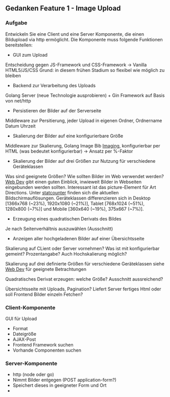 ## Gedanken Feature 1 - Image Upload

### Aufgabe
Entwickeln Sie eine Client und eine Server Komponente, die einen Bildupload via http ermöglicht. Die Komponente muss folgende Funktionen bereitstellen:

- GUI zum Upload

Entscheidung gegen JS-Framework und CSS-Framework -> Vanilla HTML5/JS/CSS
Grund: in diesem frühen Stadium so flexibel wie möglich zu bleiben

- Backend zur Verarbeitung des Uploads

Golang Server (neue Technologie ausprobieren) + Gin Framework auf Basis von net/http

- Persistieren der Bilder auf der Serverseite

Middleware zur Persitierung, jeder Upload in eigenen Ordner, Ordnername Datum Uhrzeit

- Skalierung der Bilder auf eine konfigurierbare Größe

Middleware zur Skalierung, Golang Image Bib [Imaging][7], konfigurierbar per HTML (was bedeutet konfigurierbar) -> Ansatz per %-Faktor

- Skalierung der Bilder auf drei Größen zur Nutzung für verschiedene Geräteklassen

Was sind geeignete Größen? Wie sollten Bilder im Web verwendet werden? 
[Web Dev][1] gibt einen guten Einblick, inwieweit Bilder in Webseiten eingebunden werden sollten.
Interessant ist das picture-Element für Art Directions. Unter [statcounter][4] finden sich die aktuellen 
Bildschirmauflösungen. Geräteklassen differenzieren sich in Desktop [1366x768 (\~23%), 1920x1080 (\~21%)], Tablet [768x1024 (\~51%), 1280x800 (\~7%)] und Mobile [360x640 (\~19%), 375x667 (\~7%)].

- Erzeugung eines quadratischen Derivats des Bildes

Je nach Seitenverhältnis auszuwählen (Ausschnitt)

- Anzeigen aller hochgeladenen Bilder auf einer Übersichtsseite




Skalierung auf CLient oder Server vornehmen?
Was ist mit konfigurierbar gemeint? Prozentangabe? Auch Hochskalierung möglich?

Skalierung auf drei definierte Größen für verschiedene Geräteklassen siehe [Web Dev][1] für geeignete Betrachtungen

Quadratisches Derivat erzeugen: welche Größe? Ausschnitt aussreichend?

Übersichtsseite mit Uploads, Pagination? Liefert Server fertiges Html oder soll Frontend Bilder einzeln Fetchen?

### Client-Komponente
GUI für Upload
- Format
- Dateigröße
- AJAX-Post
- Frontend Framework suchen
- Vorhande Componenten suchen


### Server-Komponente
- http (node oder go)
- Nimmt Bilder entgegen (POST application-form?)
- Speichert dieses in geeigneter Form und Ort
- 


[1]: https://developers.google.com/web/fundamentals/design-and-ux/responsive/images?hl=de
[2]: http://responsiveimages.org/demos/
[3]: https://cloudfour.com/thinks/a-framework-for-discussing-responsive-images-solutions/
[4]: https://gs.statcounter.com/screen-resolution-stats/mobile/germany
[5]: https://www.html5rocks.com/en/mobile/high-dpi/#toc-tech-overview
[6]: https://de.wikipedia.org/wiki/Skalierung_(Computergrafik)
[7]: https://github.com/disintegration/imaging
[8]: https://github.com/imgproxy/imgproxy